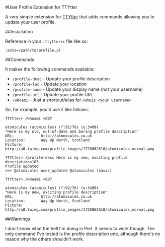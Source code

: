 #User Profile Extension for TTYtter

A very simple extension for [TTYtter]() that adds commands allowing you to update your user profile.

##Installation

Reference in your `.ttytterrc` file like so:

	:exts=/path/to/profile.pl

##Commands

It makes the following commands available:

- `/profile-desc` - Update your profile description
- `/profile-loc` - Update your location 
- `/profile-name` - Update your display name (not your username)
- `/profile-url` - Update your profile URL
- `/whoami` - Just a shortcut/alias for `/whois <your username>`

So, for example, you'd use it like follows:

	TTYtter> /whoami <007  

	atomicules (atomicules) (f:92/76) (u:3409) 
	"Here is my old, out-of-date and boring profile description"
	URL:            http://atomicules.co.uk
	Location:       Way Up North, Scotland
	Picture:        http://a0.twimg.com/profile_images/1728062610/atomicules_normal.png

	TTYtter> /profile-desc Here is my new, exciting profile description<103  
	Profile updated 
	>>> @atomicules user_updated @atomicules (basic)  

	TTYtter> /whoami <007  

	atomicules (atomicules) (f:92/76) (u:3409) 
	"Here is my new, exciting profile description"
	URL:            http://atomicules.co.uk
	Location:       Way Up North, Scotland
	Picture:        http://a0.twimg.com/profile_images/1728062610/atomicules_normal.png

##Warnings

I don't know what the hell I'm doing in Perl. It seems to work though. The only command I've tested is the profile description one, although there's no reason why the others shouldn't work.
